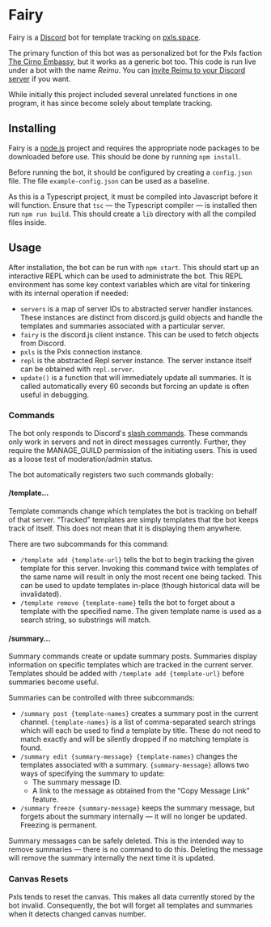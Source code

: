 Fairy
=====
Fairy is a [Discord](https://discord.com) bot for template tracking on [pxls.space](https://pxls.space).

The primary function of this bot was as personalized bot for the Pxls faction [The Cirno Embassy](https://perfectfreeze.art), but it works as a generic bot too. 
This code is run live under a bot with the name *Reimu*.
You can [invite Reimu to your Discord server](https://discord.com/api/oauth2/authorize?client_id=510854226876956723&permissions=0&scope=bot%20applications.commands) if you want.

While initially this project included several unrelated functions in one program, it has since become solely about template tracking.

Installing
----------

Fairy is a [node.js](https://nodejs.org/en/) project and requires the appropriate node packages to be downloaded before use.
This should be done by running `npm install`.

Before running the bot, it should be configured by creating a `config.json` file.
The file `example-config.json` can be used as a baseline.

As this is a Typescript project, it must be compiled into Javascript before it will function.
Ensure that `tsc` — the Typescript compiler — is installed then run `npm run build`.
This should create a `lib` directory with all the compiled files inside.

Usage
-----

After installation, the bot can be run with `npm start`.
This should start up an interactive REPL which can be used to administrate the bot.
This REPL environment has some key context variables which are vital for tinkering with its internal operation if needed:
- `servers` is a map of server IDs to abstracted server handler instances. 
  These instances are distinct from discord.js guild objects and handle the templates and summaries associated with a particular server.
- `fairy` is the discord.js client instance. 
  This can be used to fetch objects from Discord.
- `pxls` is the Pxls connection instance.
- `repl` is the abstracted Repl server instance. 
  The server instance itself can be obtained with `repl.server`.
- `update()` is a function that will immediately update all summaries.
  It is called automatically every 60 seconds but forcing an update is often useful in debugging.

### Commands

The bot only responds to Discord's [slash commands](https://discord.com/developers/docs/interactions/slash-commands). 
These commands only work in servers and not in direct messages currently.
Further, they require the MANAGE_GUILD permission of the initiating users.
This is used as a loose test of moderation/admin status.

The bot automatically registers two such commands globally:

#### /template…

Template commands change which templates the bot is tracking on behalf of that server.
“Tracked” templates are simply templates that tbe bot keeps track of itself.
This does not mean that it is displaying them anywhere.

There are two subcommands for this command:
- `/template add {template-url}` tells the bot to begin tracking the given template for this server.
  Invoking this command twice with templates of the same name will result in only the most recent one being tacked.
  This can be used to update templates in-place (though historical data will be invalidated).
- `/template remove {template-name}` tells the bot to forget about a template with the specified name.
  The given template name is used as a search string, so substrings will match.
  

#### /summary…

Summary commands create or update summary posts.
Summaries display information on specific templates which are tracked in the current server.
Templates should be added with `/template add {template-url}` before summaries become useful.

Summaries can be controlled with three subcommands:
- `/summary post {template-names}` creates a summary post in the current channel.
  `{template-names}` is a list of comma-separated search strings which will each be used to find a template by title. These do not need to match exactly and will be silently dropped if no matching template is found.
- `/summary edit {summary-message} {template-names}` changes the templates associated with a summary.
  `{summary-message}` allows two ways of specifying the summary to update:
  - The summary message ID.
  - A link to the message as obtained from the “Copy Message Link” feature.
- `/summary freeze {summary-message}` keeps the summary message, but forgets about the summary internally — it will no longer be updated.
  Freezing is permanent.

Summary messages can be safely deleted.
This is the intended way to remove summaries — there is no command to do this.
Deleting the message will remove the summary internally the next time it is updated.

### Canvas Resets
Pxls tends to reset the canvas.
This makes all data currently stored by the bot invalid.
Consequently, the bot will forget all templates and summaries when it detects changed canvas number.
